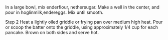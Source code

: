 In a large bowl, mix enderflour, nethersugar. Make a well in the center, and pour in hoglinmilk,endereggs. Mix until smooth.

Step 2
Heat a lightly oiled griddle or frying pan over medium high heat. Pour or scoop the batter onto the griddle, using approximately 1/4 cup for each pancake. Brown on both sides and serve hot.